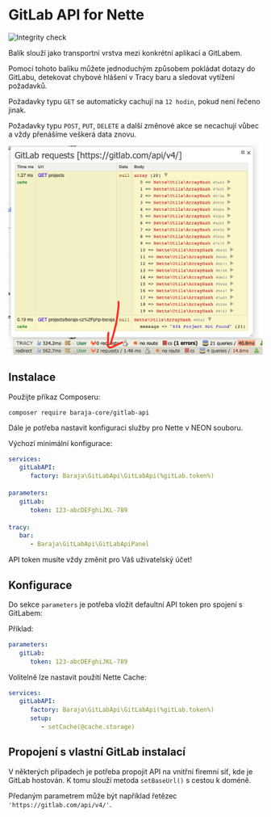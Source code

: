 GitLab API for Nette
====================

![Integrity check](https://github.com/baraja-core/gitlab-api/workflows/Integrity%20check/badge.svg)

Balík slouží jako transportní vrstva mezi konkrétní aplikací a GitLabem.

Pomocí tohoto balíku můžete jednoduchým způsobem pokládat dotazy do GitLabu, detekovat chybové hlášení v Tracy baru a sledovat vytížení požadavků.

Požadavky typu `GET` se automaticky cachují na `12 hodin`, pokud není řečeno jinak.

Požadavky typu `POST`, `PUT`, `DELETE` a další změnové akce se necachují vůbec a vždy přenášíme veškerá data znovu.

![GitLab Tracy panel](/src/gitlab-api-tracy.png "GitLab Tracy panel")

Instalace
---------

Použijte příkaz Composeru:

```shell
composer require baraja-core/gitlab-api
```

Dále je potřeba nastavit konfiguraci služby pro Nette v NEON souboru.

Výchozí minimální konfigurace:

```yaml
services:
   gitLabAPI:
      factory: Baraja\GitLabApi\GitLabApi(%gitLab.token%)

parameters:
   gitLab:
      token: 123-abcDEFghiJKL-789

tracy:
   bar:
      - Baraja\GitLabApi\GitLabApiPanel
```

API token musíte vždy změnit pro Váš uživatelský účet!

Konfigurace
-----------

Do sekce `parameters` je potřeba vložit defaultní API token pro spojení s GitLabem:

Příklad:

```yaml
parameters:
   gitLab:
      token: 123-abcDEFghiJKL-789
```

Volitelně lze nastavit použití Nette Cache:

```yaml
services:
   gitLabAPI:
      factory: Baraja\GitLabApi\GitLabApi(%gitLab.token%)
      setup:
         - setCache(@cache.storage)
```

Propojení s vlastní GitLab instalací
------------------------------------

V některých případech je potřeba propojit API na vnitřní firemní síť, kde je GitLab hostován. K tomu slouží metoda `setBaseUrl()` s cestou k doméně.

Předaným parametrem může být například řetězec `'https://gitlab.com/api/v4/'`.
